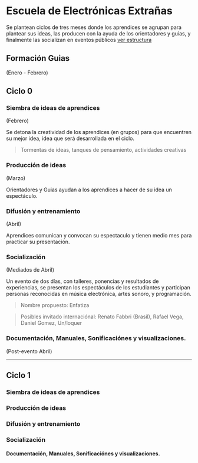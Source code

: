 # Escuela de Electrónicas Extrañas
Se plantean ciclos de tres meses donde los aprendices se agrupan para plantear
sus ideas, las producen con la ayuda de los  orientadores y guias, y finalmente
las socializan en eventos públicos [ver estructura](estructura.md)


## Formación Guias
(Enero - Febrero)

## Ciclo 0 

### Siembra de ideas de aprendices
(Febrero)

Se detona la creatividad de los aprendices (en grupos) para que encuentren
su mejor idea, idea que será desarrollada en el ciclo.
>Tormentas de ideas, tanques de pensamiento, actividades creativas


### Producción de ideas
(Marzo)

Orientadores y Guias ayudan a los aprendices a hacer de su idea un espectáculo.

### Difusión y entrenamiento
(Abril)

Aprendices comunican y convocan su espectaculo y tienen medio mes para
practicar su presentación.


### Socialización
(Mediados de Abril)

Un evento de dos días, con talleres, ponencias y resultados de experiencias,
se presentan los espectáculos de los estudiantes y participan personas reconocidas
en música electrónica, artes sonoro, y programación.
> Nombre propuesto: Enfatiza

> Posibles invitado internaciónal: Renato Fabbri (Brasil), Rafael Vega,
> Daniel Gomez, Un/loquer

### Documentación, Manuales, Sonificaciónes y visualizaciones.
(Post-evento Abril)


--------------
## Ciclo 1

### Siembra de ideas de aprendices

### Producción de ideas

### Difusión y entrenamiento

### Socialización

#### Documentación, Manuales, Sonificaciónes y visualizaciones.


